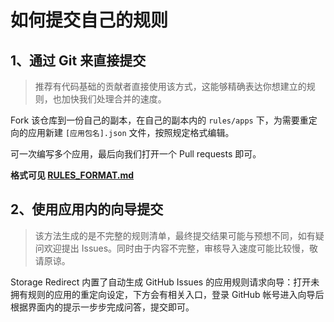 ﻿﻿如何提交自己的规则
====

## 1、通过 Git 来直接提交

> 推荐有代码基础的贡献者直接使用该方式，这能够精确表达你想建立的规则，也加快我们处理合并的速度。

Fork 该仓库到一份自己的副本，在自己的副本内的 `rules/apps` 下，为需要重定向的应用新建 `[应用包名].json` 文件，按照规定格式编辑。

可一次编写多个应用，最后向我们打开一个 Pull requests 即可。

**格式可见 [RULES_FORMAT.md](./RULES_FORMAT.md)**

## 2、使用应用内的向导提交

> 该方法生成的是不完整的规则清单，最终提交结果可能与预想不同，如有疑问欢迎提出 Issues。同时由于内容不完整，审核导入速度可能比较慢，敬请原谅。

Storage Redirect 内置了自动生成 GitHub Issues 的应用规则请求向导：打开未拥有规则的应用的重定向设定，下方会有相关入口，登录 GitHub 帐号进入向导后根据界面内的提示一步步完成问答，提交即可。